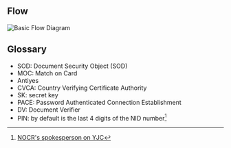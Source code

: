 ## Flow
![Basic Flow Diagram](../assets/flow-diagram.png)

## Glossary

- SOD: Document Security Object (SOD)
- MOC: Match on Card
- Antiyes
- CVCA: Country Verifying Certificate Authority
- SK: secret key
- PACE: Password Authenticated Connection Establishment
- DV: Document Verifier
- PIN: by default is the last 4 digits of the NID number[^1]


[^1]:[NOCR's spokesperson on YJC](https://www.yjc.ir/fa/news/6516217/%DA%86%DA%AF%D9%88%D9%86%D9%87-%D8%B1%D9%85%D8%B2-%DA%A9%D8%A7%D8%B1%D8%AA-%D9%85%D9%84%DB%8C-%D9%87%D9%88%D8%B4%D9%85%D9%86%D8%AF-%D8%AE%D9%88%D8%AF-%D8%B1%D8%A7-%D8%B9%D9%88%D8%B6-%DA%A9%D9%86%DB%8C%D9%85)